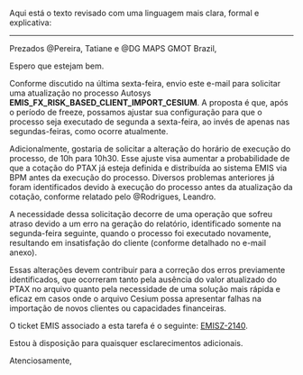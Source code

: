 Aqui está o texto revisado com uma linguagem mais clara, formal e explicativa:

---

Prezados @Pereira, Tatiane e @DG MAPS GMOT Brazil,

Espero que estejam bem.

Conforme discutido na última sexta-feira, envio este e-mail para solicitar uma atualização no processo Autosys **EMIS_FX_RISK_BASED_CLIENT_IMPORT_CESIUM**. A proposta é que, após o período de freeze, possamos ajustar sua configuração para que o processo seja executado de segunda a sexta-feira, ao invés de apenas nas segundas-feiras, como ocorre atualmente.

Adicionalmente, gostaria de solicitar a alteração do horário de execução do processo, de 10h para 10h30. Esse ajuste visa aumentar a probabilidade de que a cotação do PTAX já esteja definida e distribuída ao sistema EMIS via BPM antes da execução do processo. Diversos problemas anteriores já foram identificados devido à execução do processo antes da atualização da cotação, conforme relatado pelo @Rodrigues, Leandro.

A necessidade dessa solicitação decorre de uma operação que sofreu atraso devido a um erro na geração do relatório, identificado somente na segunda-feira seguinte, quando o processo foi executado novamente, resultando em insatisfação do cliente (conforme detalhado no e-mail anexo).

Essas alterações devem contribuir para a correção dos erros previamente identificados, que ocorreram tanto pela ausência do valor atualizado do PTAX no arquivo quanto pela necessidade de uma solução mais rápida e eficaz em casos onde o arquivo Cesium possa apresentar falhas na importação de novos clientes ou capacidades financeiras.

O ticket EMIS associado a esta tarefa é o seguinte: [EMISZ-2140](https://jira2.horizon.bankofamerica.com/browse/EMISZ-2140).

Estou à disposição para quaisquer esclarecimentos adicionais.

Atenciosamente,